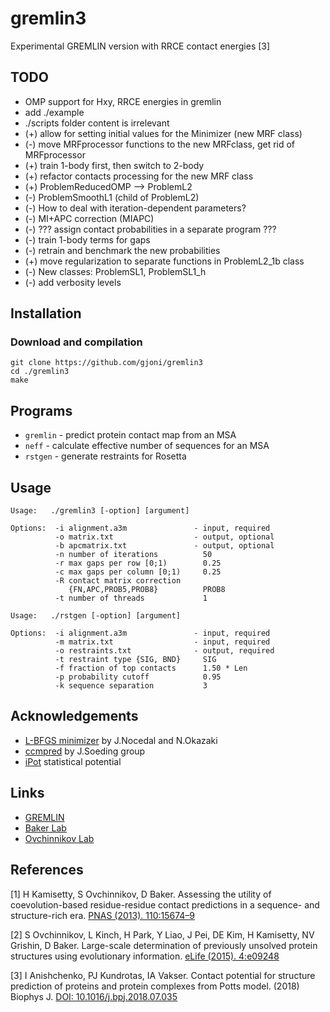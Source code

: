 # gremlin3
Experimental GREMLIN version with RRCE contact energies [3]

## TODO

* OMP support for Hxy, RRCE energies in gremlin
* add ./example
* ./scripts folder content is irrelevant
* (+) allow for setting initial values for the Minimizer (new MRF class)
* (-) move MRFprocessor functions to the new MRFclass, get rid of MRFprocessor
* (+) train 1-body first, then switch to 2-body
* (+) refactor contacts processing for the new MRF class
* (+) ProblemReducedOMP --> ProblemL2
* (-) ProblemSmoothL1 (child of ProblemL2)
* (-) How to deal with iteration-dependent parameters?
* (-) MI+APC correction (MIAPC)
* (-) ??? assign contact probabilities in a separate program ???
* (-) train 1-body terms for gaps
* (-) retrain and benchmark the new probabilities
* (+) move regularization to separate functions in ProblemL2_1b class
* (-) New classes: ProblemSL1, ProblemSL1_h
* (-) add verbosity levels

## Installation

### Download and compilation
```
git clone https://github.com/gjoni/gremlin3
cd ./gremlin3
make
```

## Programs

* `gremlin` - predict protein contact map from an MSA
* `neff` - calculate effective number of sequences for an MSA
* `rstgen` - generate restraints for Rosetta


## Usage
```
Usage:   ./gremlin3 [-option] [argument]

Options:  -i alignment.a3m               - input, required
          -o matrix.txt                  - output, optional
          -b apcmatrix.txt               - output, optional
          -n number of iterations          50
          -r max gaps per row [0;1)        0.25
          -c max gaps per column [0;1)     0.25
          -R contact matrix correction
             {FN,APC,PROB5,PROB8}          PROB8
          -t number of threads             1

```

```
Usage:   ./rstgen [-option] [argument]

Options:  -i alignment.a3m               - input, required
          -m matrix.txt                  - input, required
          -o restraints.txt              - output, required
          -t restraint type {SIG, BND}     SIG
          -f fraction of top contacts      1.50 * Len
          -p probability cutoff            0.95
          -k sequence separation           3
```

## Acknowledgements

 - [L-BFGS minimizer](https://github.com/chokkan/liblbfgs) by J.Nocedal and N.Okazaki
 - [ccmpred](https://github.com/soedinglab/CCMpred) by J.Soeding group
 - [iPot](https://github.com/gjoni/iPot) statistical potential

## Links
- [GREMLIN](http://gremlin.bakerlab.org/)
- [Baker Lab](http://www.bakerlab.org/)
- [Ovchinnikov Lab](http://site.solab.org/home)


## References

[1] H Kamisetty, S Ovchinnikov, D Baker. Assessing the utility of coevolution-based 
residue-residue contact predictions in a sequence- and structure-rich era. 
[PNAS (2013). 110:15674–9](https://doi.org/10.1073/pnas.1314045110)

[2] S Ovchinnikov, L Kinch, H Park, Y Liao, J Pei, DE Kim, H Kamisetty, NV Grishin, D Baker. 
Large-scale determination of previously unsolved protein structures using evolutionary information. 
[eLife (2015). 4:e09248](https://doi.org/10.7554/eLife.09248)

[3] I Anishchenko, PJ Kundrotas, IA Vakser. Contact potential for structure prediction 
of proteins and protein complexes from Potts model. (2018) Biophys J. 
[DOI: 10.1016/j.bpj.2018.07.035](https://doi.org/10.1016/j.bpj.2018.07.035)

